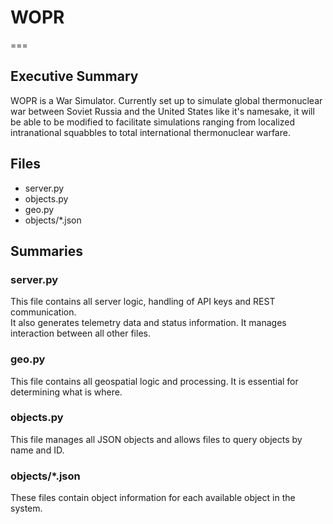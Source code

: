 # WOPR
===

## Executive Summary
WOPR is a War Simulator. Currently set up to simulate global thermonuclear war between Soviet Russia and the United States like it's namesake, it will be able to be modified to facilitate simulations ranging from localized intranational squabbles to total international thermonuclear warfare.

## Files
 - server.py
 - objects.py
 - geo.py
 - objects/*.json

## Summaries
### server.py
This file contains all server logic, handling of API keys and REST communication.  
It also generates telemetry data and status information. It manages interaction between all other files.

### geo.py
This file contains all geospatial logic and processing. It is essential for determining what is where.

### objects.py
This file manages all JSON objects and allows files to query objects by name and ID.

### objects/*.json
These files contain object information for each available object in the system.
